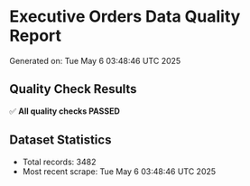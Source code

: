 # Executive Orders Data Quality Report
Generated on: Tue May  6 03:48:46 UTC 2025

## Quality Check Results
✅ **All quality checks PASSED**

## Dataset Statistics
- Total records: 3482
- Most recent scrape: Tue May  6 03:48:46 UTC 2025
